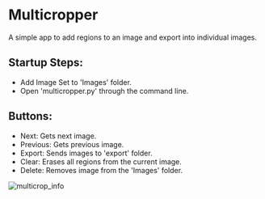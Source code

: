 # Multicropper
A simple app to add regions to an image and export into individual images.

## Startup Steps:

* Add Image Set to 'Images' folder.
* Open 'multicropper.py' through the command line.

## Buttons:
* Next: Gets next image.
* Previous: Gets previous image.
* Export: Sends images to 'export' folder.
* Clear: Erases all regions from the current image.
* Delete: Removes image from the 'Images' folder.

![multicrop_info](https://github.com/ahmad-kad/Multicropper/assets/68961621/084eb1cb-c764-49fd-ac13-e01094f08c8e)
